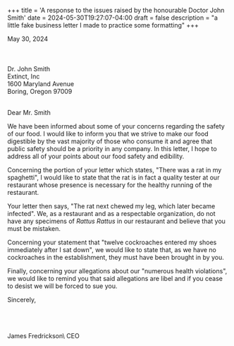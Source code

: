 +++
title = 'A response to the issues raised by the honourable Doctor John Smith'
date = 2024-05-30T19:27:07-04:00
draft = false
description = "a little fake business letter I made to practice some formatting"
+++


May 30, 2024
<br>
<br>
<br>
<br>
Dr. John Smith\
Extinct, Inc\
1600 Maryland Avenue\
Boring, Oregon 97009

<br>
Dear Mr. Smith

We have been informed about some of your concerns regarding the safety of our food. I would like to inform you that we strive to make our food digestible by the vast majority of those who consume it and agree that public safety should be a priority in any company. In this letter, I hope to address all of your points about our food safety and edibility.

Concerning the portion of your letter which states, "There was a rat in my spaghetti", I would like to state that the rat is in fact a quality tester at our restaurant whose presence is necessary for the healthy running of the restaurant.

Your letter then says, "The rat next chewed my leg, which later became infected". We, as a restaurant and as a respectable organization, do not have any specimens of *Rattus Rattus* in our restaurant and believe that you must be mistaken.

Concerning your statement that "twelve cockroaches entered my shoes immediately after I sat down", we would like to state that, as we have no cockroaches in the establishment, they must have been brought in by you.

Finally, concerning your allegations about our "numerous health violations", we would like to remind you that said allegations are libel and if you cease to desist we will be forced to sue you.

Sincerely,

<br>
<br>
<br>
James Fredrickson\
CEO

